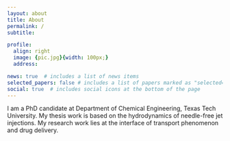 ```yaml
---
layout: about
title: About
permalink: /
subtitle:   

profile:
  align: right
  image: {pic.jpg}{width: 100px;}
  address:  

news: true  # includes a list of news items
selected_papers: false # includes a list of papers marked as "selected={true}"
social: true  # includes social icons at the bottom of the page
---
```


I am a PhD candidate at Department of Chemical Engineering, Texas Tech University. My thesis work is based on the hydrodynamics of needle-free jet injections. My research work lies at the interface of transport phenomenon and drug delivery. 

[//]: # ( Write your biography here. Tell the world about yourself. Link to your favorite [subreddit]http://reddit.com. You can put a picture in, too. The code is )
